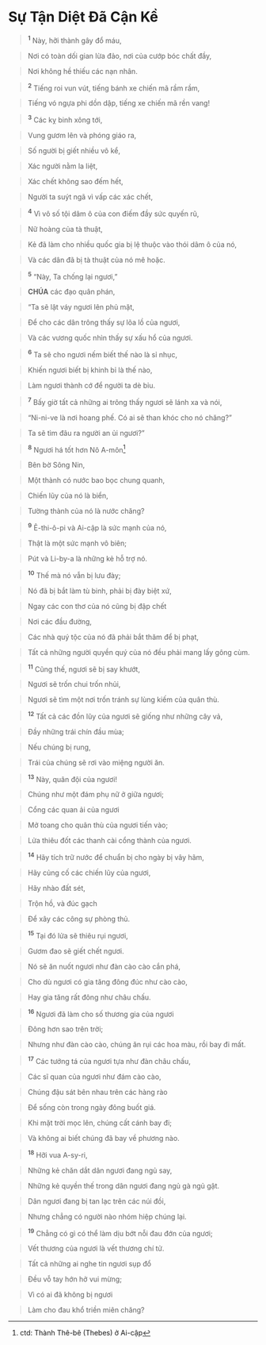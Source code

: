 # Sự Tận Diệt Đã Cận Kề

> <sup><b>1</b></sup> Này, hỡi thành gây đổ máu,
>


> Nơi có toàn dối gian lừa đảo, nơi của cướp bóc chất đầy,
>


> Nơi không hề thiếu các nạn nhân.
>


> <sup><b>2</b></sup> Tiếng roi vun vút, tiếng bánh xe chiến mã rầm rầm,
>


> Tiếng vó ngựa phi dồn dập, tiếng xe chiến mã rền vang!
>


> <sup><b>3</b></sup> Các kỵ binh xông tới,
>


> Vung gươm lên và phóng giáo ra,
>


> Số người bị giết nhiều vô kể,
>


> Xác người nằm la liệt,
>


> Xác chết không sao đếm hết,
>


> Người ta suýt ngã vì vấp các xác chết,
>


> <sup><b>4</b></sup> Vì vô số tội dâm ô của con điếm đầy sức quyến rũ,
>


> Nữ hoàng của tà thuật,
>


> Kẻ đã làm cho nhiều quốc gia bị lệ thuộc vào thói dâm ô của nó,
>


> Và các dân đã bị tà thuật của nó mê hoặc.
>


> <sup><b>5</b></sup> “Này, Ta chống lại ngươi,”
>


> **CHÚA** các đạo quân phán,
>


> “Ta sẽ lật váy ngươi lên phủ mặt,
>


> Để cho các dân trông thấy sự lõa lồ của ngươi,
>


> Và các vương quốc nhìn thấy sự xấu hổ của ngươi.
>


> <sup><b>6</b></sup> Ta sẽ cho ngươi nếm biết thế nào là sỉ nhục,
>


> Khiến ngươi biết bị khinh bỉ là thế nào,
>


> Làm ngươi thành cớ để người ta dè bỉu.
>


> <sup><b>7</b></sup> Bấy giờ tất cả những ai trông thấy ngươi sẽ lánh xa và nói,
>


> “Ni-ni-ve là nơi hoang phế. Có ai sẽ than khóc cho nó chăng?”
>


> Ta sẽ tìm đâu ra người an ủi ngươi?”
>


> <sup><b>8</b></sup> Ngươi há tốt hơn Nô A-môn[^1]
>


> Bên bờ Sông Nin,
>


> Một thành có nước bao bọc chung quanh,
>


> Chiến lũy của nó là biển,
>


> Tường thành của nó là nước chăng?
>


> <sup><b>9</b></sup> Ê-thi-ô-pi và Ai-cập là sức mạnh của nó,
>


> Thật là một sức mạnh vô biên;
>


> Pút và Li-by-a là những kẻ hỗ trợ nó.
>


> <sup><b>10</b></sup> Thế mà nó vẫn bị lưu đày;
>


> Nó đã bị bắt làm tù binh, phải bị đày biệt xứ,
>


> Ngay các con thơ của nó cũng bị đập chết
>


> Nơi các đầu đường,
>


> Các nhà quý tộc của nó đã phải bắt thăm để bị phạt,
>


> Tất cả những người quyền quý của nó đều phải mang lấy gông cùm.
>


> <sup><b>11</b></sup> Cũng thế, ngươi sẽ bị say khướt,
>


> Ngươi sẽ trốn chui trốn nhủi,
>


> Ngươi sẽ tìm một nơi trốn tránh sự lùng kiếm của quân thù.
>


> <sup><b>12</b></sup> Tất cả các đồn lũy của ngươi sẽ giống như những cây vả,
>


> Đầy những trái chín đầu mùa;
>


> Nếu chúng bị rung,
>


> Trái của chúng sẽ rơi vào miệng người ăn.
>


> <sup><b>13</b></sup> Này, quân đội của ngươi!
>


> Chúng như một đám phụ nữ ở giữa ngươi;
>


> Cổng các quan ải của ngươi
>


> Mở toang cho quân thù của ngươi tiến vào;
>


> Lửa thiêu đốt các thanh cài cổng thành của ngươi.
>


> <sup><b>14</b></sup> Hãy tích trữ nước để chuẩn bị cho ngày bị vây hãm,
>


> Hãy củng cố các chiến lũy của ngươi,
>


> Hãy nhào đất sét,
>


> Trộn hồ, và đúc gạch
>


> Để xây các công sự phòng thủ.
>


> <sup><b>15</b></sup> Tại đó lửa sẽ thiêu rụi ngươi,
>


> Gươm đao sẽ giết chết ngươi.
>


> Nó sẽ ăn nuốt ngươi như đàn cào cào cắn phá,
>


> Cho dù ngươi có gia tăng đông đúc như cào cào,
>


> Hay gia tăng rất đông như châu chấu.
>


> <sup><b>16</b></sup> Ngươi đã làm cho số thương gia của ngươi
>


> Đông hơn sao trên trời;
>


> Nhưng như đàn cào cào, chúng ăn rụi các hoa màu, rồi bay đi mất.
>


> <sup><b>17</b></sup> Các tướng tá của ngươi tựa như đàn châu chấu,
>


> Các sĩ quan của ngươi như đám cào cào,
>


> Chúng đậu sát bên nhau trên các hàng rào
>


> Để sống còn trong ngày đông buốt giá.
>


> Khi mặt trời mọc lên, chúng cất cánh bay đi;
>


> Và không ai biết chúng đã bay về phương nào.
>


> <sup><b>18</b></sup> Hỡi vua A-sy-ri,
>


> Những kẻ chăn dắt dân ngươi đang ngủ say,
>


> Những kẻ quyền thế trong dân ngươi đang ngủ gà ngủ gật.
>


> Dân ngươi đang bị tan lạc trên các núi đồi,
>


> Nhưng chẳng có người nào nhóm hiệp chúng lại.
>


> <sup><b>19</b></sup> Chẳng có gì có thể làm dịu bớt nỗi đau đớn của ngươi;
>


> Vết thương của ngươi là vết thương chí tử.
>


> Tất cả những ai nghe tin ngươi sụp đổ
>


> Đều vỗ tay hớn hở vui mừng;
>


> Vì có ai đã không bị ngươi
>


> Làm cho đau khổ triền miên chăng?
>

[^1]: ctd: Thành Thê-bê (Thebes) ở Ai-cập